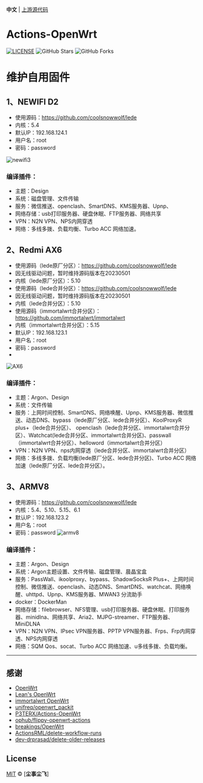 **中文** | [上游源代码](https://github.com/P3TERX/Actions-OpenWrt)

# Actions-OpenWrt

[![LICENSE](https://img.shields.io/github/license/mashape/apistatus.svg?style=flat-square&label=LICENSE)](https://github.com/fichenx/OpenWrt/blob/main/LICENSE)
![GitHub Stars](https://img.shields.io/github/stars/fichenx/OpenWrt.svg?style=flat-square&label=Stars&logo=github)
![GitHub Forks](https://img.shields.io/github/forks/fichenx/OpenWrt.svg?style=flat-square&label=Forks&logo=github)



# 维护自用固件
## 1、NEWIFI D2
- 使用源码：https://github.com/coolsnowwolf/lede
- 内核：5.4
- 默认IP：192.168.124.1
- 用户名：root
- 密码：password

![newifi3](https://github.com/fichenx/OpenWrt/assets/86181542/a1768d5b-1646-4c6d-8e07-893943415dc5)

### 编译插件：
- 主题：Design
- 系统：磁盘管理、文件传输
- 服务：微信推送、openclash、SmartDNS、KMS服务器、Upnp、
- 网络存储：usb打印服务器、硬盘休眠、FTP服务器、网络共享
- VPN：N2N VPN、NPS内网穿透
- 网络：多线多拨、负载均衡、Turbo ACC 网络加速。

## 2、Redmi AX6
- 使用源码（lede原厂分区）：https://github.com/coolsnowwolf/lede
- 因无线驱动问题，暂时维持源码版本在20230501
- 内核（lede原厂分区）：5.10
- 使用源码（lede合并分区）：https://github.com/coolsnowwolf/lede
- 因无线驱动问题，暂时维持源码版本在20230501
- 内核（lede合并分区）：5.10
- 使用源码（immortalwrt合并分区）：https://github.com/immortalwrt/immortalwrt
- 内核（immortalwrt合并分区）：5.15
- 默认IP：192.168.123.1
- 用户名：root
- 密码：password
- 
![AX6](https://github.com/fichenx/OpenWrt/assets/86181542/a640d3d9-b935-40ca-9e16-3cc94bdc6a58)

### 编译插件：
- 主题：Argon、Design
- 系统：文件传输
- 服务：上网时间控制、SmartDNS、网络唤醒、Upnp、KMS服务器、微信推送、动态DNS、bypass（lede原厂分区、lede合并分区）、KoolProxyR plus+（lede合并分区）、 openclash（lede合并分区、immortalwrt合并分区）、Watchcat(lede合并分区、immortalwrt合并分区)、passwall（immortalwrt合并分区）、helloword（immortalwrt合并分区）
- VPN：N2N VPN、nps内网穿透（lede合并分区、immortalwrt合并分区）
- 网络：多线多拨、负载均衡(lede原厂分区、lede合并分区)、Turbo ACC 网络加速（lede原厂分区、lede合并分区）。


## 3、ARMV8
- 使用源码：https://github.com/coolsnowwolf/lede 
- 内核：5.4、5.10、5.15、6.1
- 默认IP：192.168.123.2
- 用户名：root
- 密码：password
![armv8](https://github.com/fichenx/OpenWrt/assets/86181542/a7ff319a-8875-4f58-a185-af6c1af979fc)

### 编译插件：
- 主题：Argon、Design
- 系统：Argon主题设置、文件传输、磁盘管理、晨晶宝盒
- 服务：PassWall、ikoolproxy、bypass、ShadowSocksR Plus+、上网时间控制、微信推送、openclash、动态DNS、SmartDNS、watchcat、网络唤醒、uhttpd、Upnp、KMS服务器、MWAN3 分流助手
- docker：DockerMan
- 网络存储：filebrowser、NFS管理、usb打印服务器、硬盘休眠、打印服务器、minidlna、网络共享、Aria2、MJPG-streamer、FTP服务器、MiniDLNA
- VPN：N2N VPN、IPsec VPN服务器、PPTP VPN服务器、Frps、Frp内网穿透、NPS内网穿透
- 网络：SQM Qos、socat、Turbo ACC 网络加速、u多线多拨、负载均衡。


---------------------------

## 感谢

- [OpenWrt](https://github.com/openwrt/openwrt)
- [Lean's OpenWrt](https://github.com/coolsnowwolf/lede)
- [immortalwrt OpenWrt](https://github.com/immortalwrt/immortalwrt)
- [unifreq/openwrt_packit](https://github.com/unifreq/openwrt_packit)
- [P3TERX/Actions-OpenWrt](https://github.com/P3TERX/Actions-OpenWrt)
- [ophub/flippy-openwrt-actions](https://github.com/ophub/flippy-openwrt-actions)
- [breakings/OpenWrt](https://github.com/breakings/OpenWrt)
- [ActionsRML/delete-workflow-runs](https://github.com/ActionsRML/delete-workflow-runs)
- [dev-drprasad/delete-older-releases](https://github.com/dev-drprasad/delete-older-releases)

## License

[MIT](https://github.com/fichenx/OpenWrt/blob/main/LICENSE) © [**尘事尘飞**]
